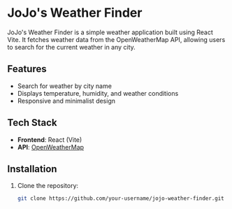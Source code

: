 # JoJo's Weather Finder

JoJo's Weather Finder is a simple weather application built using React Vite. It fetches weather data from the OpenWeatherMap API, allowing users to search for the current weather in any city.

## Features

- Search for weather by city name
- Displays temperature, humidity, and weather conditions
- Responsive and minimalist design

## Tech Stack

- **Frontend**: React (Vite)
- **API**: [OpenWeatherMap](https://openweathermap.org/api)

## Installation

1. Clone the repository:

   ```bash
   git clone https://github.com/your-username/jojo-weather-finder.git
